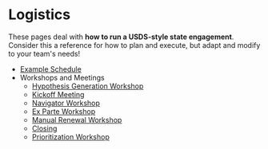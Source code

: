 # Logistics

These pages deal with **how to run a USDS-style state engagement**. Consider this a reference for how to plan and execute, but adapt and modify to your team's needs!

- [Example Schedule](./schedule.md)
- Workshops and Meetings
  - [Hypothesis Generation Workshop](./workshops-and-meetings/hypothesis-generation-workshop.md)
  - [Kickoff Meeting](./workshops-and-meetings/kickoff.md)
  - [Navigator Workshop](./workshops-and-meetings/navigator-workshop.md)
  - [Ex Parte Workshop](./workshops-and-meetings/ex-parte-workshop.md)
  - [Manual Renewal Workshop](./workshops-and-meetings/manual-renewal-workshop.md)
  - [Closing](./workshops-and-meetings/closing.md)
  - [Prioritization Workshop](./workshops-and-meetings/prioritization-session.md)

